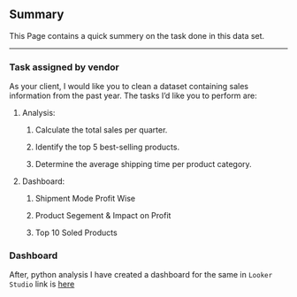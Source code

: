 ## Summary

This Page contains a quick summery on the task done in this data set.

---


### Task assigned by vendor
As your client, I would like you to clean a dataset containing sales information from the past year. The tasks I’d like you to perform are:
1. Analysis:

    1. Calculate the total sales per quarter.

    1. Identify the top 5 best-selling products.

    1. Determine the average shipping time per product category.

1. Dashboard:
    1. Shipment Mode Profit Wise

    1. Product Segement & Impact on Profit

    1. Top 10 Soled Products


### Dashboard

After, python analysis I have created a dashboard for the same in `Looker Studio` link is <a href="https://lookerstudio.google.com/reporting/53678488-880c-4db8-8b57-67bfdaaa5675">here</a>